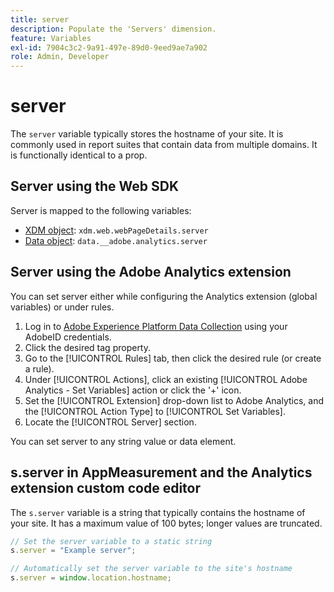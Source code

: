```yaml
---
title: server
description: Populate the 'Servers' dimension.
feature: Variables
exl-id: 7904c3c2-9a91-497e-89d0-9eed9ae7a902
role: Admin, Developer
---
```

# server

The `server` variable typically stores the hostname of your site. It is commonly used in report suites that contain data from multiple domains. It is functionally identical to a prop.

## Server using the Web SDK

Server is mapped to the following variables:

* [XDM object](/help/implement/aep-edge/xdm-var-mapping.md): `xdm.web.webPageDetails.server`
* [Data object](/help/implement/aep-edge/data-var-mapping.md): `data.__adobe.analytics.server`

## Server using the Adobe Analytics extension

You can set server either while configuring the Analytics extension (global variables) or under rules.

1. Log in to [Adobe Experience Platform Data Collection](https://experience.adobe.com/data-collection) using your AdobeID credentials.
2. Click the desired tag property.
3. Go to the [!UICONTROL Rules] tab, then click the desired rule (or create a rule).
4. Under [!UICONTROL Actions], click an existing [!UICONTROL Adobe Analytics - Set Variables] action or click the '+' icon.
5. Set the [!UICONTROL Extension] drop-down list to Adobe Analytics, and the [!UICONTROL Action Type] to [!UICONTROL Set Variables].
6. Locate the [!UICONTROL Server] section.

You can set server to any string value or data element.

## s.server in AppMeasurement and the Analytics extension custom code editor

The `s.server` variable is a string that typically contains the hostname of your site. It has a maximum value of 100 bytes; longer values are truncated.

```js
// Set the server variable to a static string
s.server = "Example server";

// Automatically set the server variable to the site's hostname
s.server = window.location.hostname;
```
